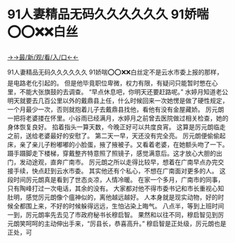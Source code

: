 # 91人妻精品无码久久久久久久 91娇喘⭕⭕❌❌白丝

<a href="https://senfoop.com">→→最/新/观/看/入/口←←</a>


91人妻精品无码久久久久久久 91娇喘⭕⭕❌❌白丝定不是云水市委上报的那样，是电路老化引起的。
但是他毕竟职位卑微，权力有限，有疑问只能暂时憋在心里，不能大张旗鼓的去调查。
“早点休息吧，你明天还要赶路呢。”
水婷月知道老公明天就要去几百公里以外的戴鼎县上任，什么时候回来一次她愣是做了硬性规定，一个月最少一次，否则就抱着儿子去戴鼎县找他，看他有没有金屋藏娇。
厉元朗一把将老婆搂在怀里。小谷雨已经满月，水婷月之前曾去医院做过相关检查，她的身体恢复良好。
掐着指头一算天数，今晚正好可以共度良宵。
这算是厉元朗临走之前，送给老婆最好的安慰了。
第二天一早，天还没有完全亮。
厉元朗便偷偷起床，亲了亲儿子粉嘟嘟的小脸蛋，掖了掖被子。又看着老婆，在她额头吻了一下。
蹑手蹑脚走下楼梯，穿戴整齐特意照了照镜子，感觉满意后。这才放心大胆的出门，发动途观，直奔广南市。
厉元朗之所以走得比较早，想着在广南早点办完交接手续，快点赶到云水市委。
其实他还有个私心，不想在广南面对更多的人。
这段时间厉元朗真是看到了世态炎凉，人情冷暖。
在家一个多月，广南市的同事，只有陶峰打过一次电话，其余的没有。
大家都对他不得市委书记和市长重视心知肚明，感觉厉元朗像个瘟神似的，离他越远越好。
人本身就是现实动物，好的时候全都围上来，不好的时候躲得远远，生怕沾染上晦气。
八点半，等到上班时间一到，厉元朗率先去见了市政府秘书长穆启智。
果然和以往不同，穆启智见到厉元朗笑呵呵的主动伸出手来，“厉县长，恭喜高升。”
穆启智是正处级，厉元朗也是正处，可
